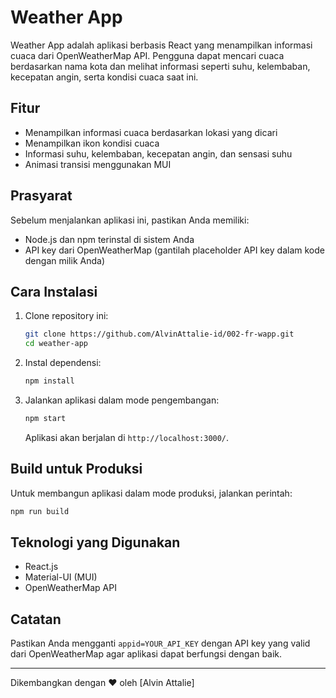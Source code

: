 # Weather App

Weather App adalah aplikasi berbasis React yang menampilkan informasi cuaca dari OpenWeatherMap API. Pengguna dapat mencari cuaca berdasarkan nama kota dan melihat informasi seperti suhu, kelembaban, kecepatan angin, serta kondisi cuaca saat ini.

## Fitur

- Menampilkan informasi cuaca berdasarkan lokasi yang dicari
- Menampilkan ikon kondisi cuaca
- Informasi suhu, kelembaban, kecepatan angin, dan sensasi suhu
- Animasi transisi menggunakan MUI

## Prasyarat

Sebelum menjalankan aplikasi ini, pastikan Anda memiliki:

- Node.js dan npm terinstal di sistem Anda
- API key dari OpenWeatherMap (gantilah placeholder API key dalam kode dengan milik Anda)

## Cara Instalasi

1. Clone repository ini:
   ```sh
   git clone https://github.com/AlvinAttalie-id/002-fr-wapp.git
   cd weather-app
   ```
2. Instal dependensi:
   ```sh
   npm install
   ```
3. Jalankan aplikasi dalam mode pengembangan:
   ```sh
   npm start
   ```
   Aplikasi akan berjalan di `http://localhost:3000/`.

## Build untuk Produksi

Untuk membangun aplikasi dalam mode produksi, jalankan perintah:

```sh
npm run build
```

## Teknologi yang Digunakan

- React.js
- Material-UI (MUI)
- OpenWeatherMap API

## Catatan

Pastikan Anda mengganti `appid=YOUR_API_KEY` dengan API key yang valid dari OpenWeatherMap agar aplikasi dapat berfungsi dengan baik.

---

Dikembangkan dengan ❤️ oleh [Alvin Attalie]
